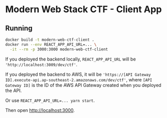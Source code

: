 # Modern Web Stack CTF - Client App

## Running

```sh
docker build -t modern-web-ctf-client .
docker run --env REACT_APP_API_URL=... \
  -it --rm -p 3000:3000 modern-web-ctf-client
```

If you deployed the backend locally, `REACT_APP_API_URL` will be
`'http://localhost:3009/dev/ctf'`.

If you deployed the backend to AWS, it will be
`'https://[API Gateway ID].execute-api.ap-southeast-2.amazonaws.com/dev/ctf'`,
where `[API Gateway ID]` is the ID of the AWS API Gateway created when you
deployed the API.

Or use `REACT_APP_API_URL=... yarn start`.

Then open [http://localhost:3000](http://localhost:3000).
